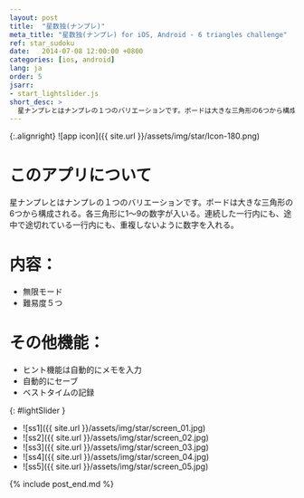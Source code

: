 ```yaml
---
layout: post
title:  "星数独(ナンプレ)"
meta_title: "星数独(ナンプレ) for iOS, Android - 6 triangles challenge"
ref: star_sudoku
date:   2014-07-08 12:00:00 +0800
categories: [ios, android]
lang: ja
order: 5
jsarr:
- start_lightslider.js
short_desc: >
  星ナンプレとはナンプレの１つのバリエーションです。ボードは大きな三角形の6つから構成される。各三角形に1～9の数字が入いる。連続した一行内にも、途中で途切れている一行内にも、重複しないように数字を入れる。
---
```


{:.alignright}
![app icon]({{ site.url }}/assets/img/star/Icon-180.png)

# このアプリについて

星ナンプレとはナンプレの１つのバリエーションです。ボードは大きな三角形の6つから構成される。各三角形に1～9の数字が入いる。連続した一行内にも、途中で途切れている一行内にも、重複しないように数字を入れる。

# 内容：
- 無限モード
- 難易度５つ

# その他機能：
- ヒント機能は自動的にメモを入力
- 自動的にセーブ
- ベストタイムの記録

{: #lightSlider }
*   ![ss1]({{ site.url }}/assets/img/star/screen_01.jpg)
*   ![ss2]({{ site.url }}/assets/img/star/screen_02.jpg)
*   ![ss3]({{ site.url }}/assets/img/star/screen_03.jpg)
*   ![ss4]({{ site.url }}/assets/img/star/screen_04.jpg)
*   ![ss5]({{ site.url }}/assets/img/star/screen_05.jpg)

{% include post_end.md %}
